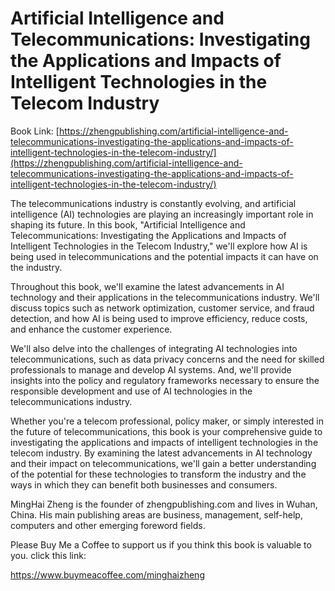 # Artificial Intelligence and Telecommunications: Investigating the Applications and Impacts of Intelligent Technologies in the Telecom Industry

Book Link: [https://zhengpublishing.com/artificial-intelligence-and-telecommunications-investigating-the-applications-and-impacts-of-intelligent-technologies-in-the-telecom-industry/](https://zhengpublishing.com/artificial-intelligence-and-telecommunications-investigating-the-applications-and-impacts-of-intelligent-technologies-in-the-telecom-industry/)

The telecommunications industry is constantly evolving, and artificial intelligence (AI) technologies are playing an increasingly important role in shaping its future. In this book, "Artificial Intelligence and Telecommunications: Investigating the Applications and Impacts of Intelligent Technologies in the Telecom Industry," we'll explore how AI is being used in telecommunications and the potential impacts it can have on the industry.

Throughout this book, we'll examine the latest advancements in AI technology and their applications in the telecommunications industry. We'll discuss topics such as network optimization, customer service, and fraud detection, and how AI is being used to improve efficiency, reduce costs, and enhance the customer experience.

We'll also delve into the challenges of integrating AI technologies into telecommunications, such as data privacy concerns and the need for skilled professionals to manage and develop AI systems. And, we'll provide insights into the policy and regulatory frameworks necessary to ensure the responsible development and use of AI technologies in the telecommunications industry.

Whether you're a telecom professional, policy maker, or simply interested in the future of telecommunications, this book is your comprehensive guide to investigating the applications and impacts of intelligent technologies in the telecom industry. By examining the latest advancements in AI technology and their impact on telecommunications, we'll gain a better understanding of the potential for these technologies to transform the industry and the ways in which they can benefit both businesses and consumers.

MingHai Zheng is the founder of zhengpublishing.com and lives in Wuhan, China. His main publishing areas are business, management, self-help, computers and other emerging foreword fields.

Please Buy Me a Coffee to support us if you think this book is valuable to you. click this link:

https://www.buymeacoffee.com/minghaizheng
